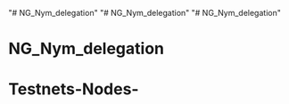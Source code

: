 "# NG_Nym_delegation" 
"# NG_Nym_delegation" 
"# NG_Nym_delegation" 
# NG_Nym_delegation
# Testnets-Nodes-
